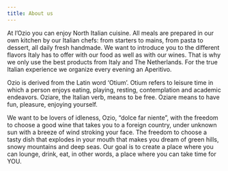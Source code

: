 ```yaml
---
title: About us
---
```


At l’Ozio you can enjoy North Italian cuisine. All meals are prepared in our own kitchen by our Italian chefs: from starters to mains, from pasta to dessert, all daily fresh handmade. We want to introduce you to the different flavors Italy has to offer with our food as well as with our wines. That is why we only use the best products from Italy and The Netherlands. For the true Italian experience we organize every evening an Aperitivo. 

Ozio is derived from the Latin word ‘Otium’. Otium refers to leisure time in which a person enjoys eating, playing, resting, contemplation and academic endeavors. Oziare, the Italian verb, means to be free. Oziare means to have fun, pleasure, enjoying yourself. 

We want to be lovers of idleness, Ozio, “dolce far niente”, with the freedom to choose a good wine that takes you to a foreign country, under unknown sun with a breeze of wind stroking your face. The freedom to choose a tasty dish that explodes in your mouth that makes you dream of green hills, snowy mountains and deep seas. Our goal is to create a place where you can lounge, drink, eat, in other words, a place where you can take time for YOU.